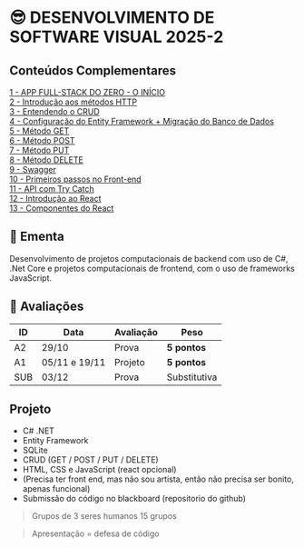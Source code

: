 # 😎 DESENVOLVIMENTO DE SOFTWARE VISUAL 2025-2

## Conteúdos Complementares

[1 - APP FULL-STACK DO ZERO - O INÍCIO](https://youtu.be/I_q2zotKmi0)  
[2 - Introdução aos métodos HTTP](https://youtu.be/ahTgrXwrIFk)  
[3 - Entendendo o CRUD](https://youtu.be/0G2SZ9DAqus)  
[4 - Configuração do Entity Framework + Migração do Banco de Dados](https://youtu.be/qDSUix0jyj8)  
[5 - Método GET](https://youtu.be/VwjKxOwMMVk)  
[6 - Método POST](https://youtu.be/kMXYdtd4wz8)  
[7 - Método PUT](https://youtu.be/gm99pq41wzc)  
[8 - Método DELETE](https://youtu.be/j--91bbW5QU)  
[9 - Swagger](https://youtu.be/EgnmGWFcyyQ)  
[10 - Primeiros passos no Front-end](https://youtu.be/TCN0tpYRGqw)  
[11 - API com Try Catch](https://youtu.be/kQutggkHObM)  
[12 - Introdução ao React](https://youtu.be/cDy69sIxV9g)  
[13 - Componentes do React](https://youtu.be/DLIUCLzKr3I)  
 
## 📕 Ementa

Desenvolvimento de projetos computacionais de backend com uso de C#, .Net Core e projetos computacionais de frontend, com o uso de frameworks JavaScript.

## 🎯 Avaliações

ID | Data | Avaliação | Peso
---|------|-----------|-----
A2 | 29/10 | Prova | **5 pontos**
A1 | 05/11 e 19/11 | Projeto | **5 pontos**
SUB | 03/12 | Prova | Substitutiva

## Projeto

- C# .NET
- Entity Framework
- SQLite
- CRUD (GET / POST / PUT / DELETE)
- HTML, CSS e JavaScript (react opcional)
- (Precisa ter front end, mas não sou artista, então não precisa ser bonito, apenas funcional)
- Submissão do código no blackboard (repositorio do github)

> Grupos de 3 seres humanos
15 grupos

> Apresentação = defesa de código
